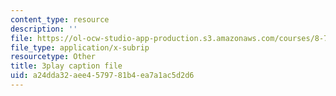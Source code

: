 ```yaml
---
content_type: resource
description: ''
file: https://ol-ocw-studio-app-production.s3.amazonaws.com/courses/8-701-introduction-to-nuclear-and-particle-physics-fall-2020/a24dda32aee4579781b4ea7a1ac5d2d6_fdIJzQl60ys.vtt
file_type: application/x-subrip
resourcetype: Other
title: 3play caption file
uid: a24dda32-aee4-5797-81b4-ea7a1ac5d2d6
---
```

